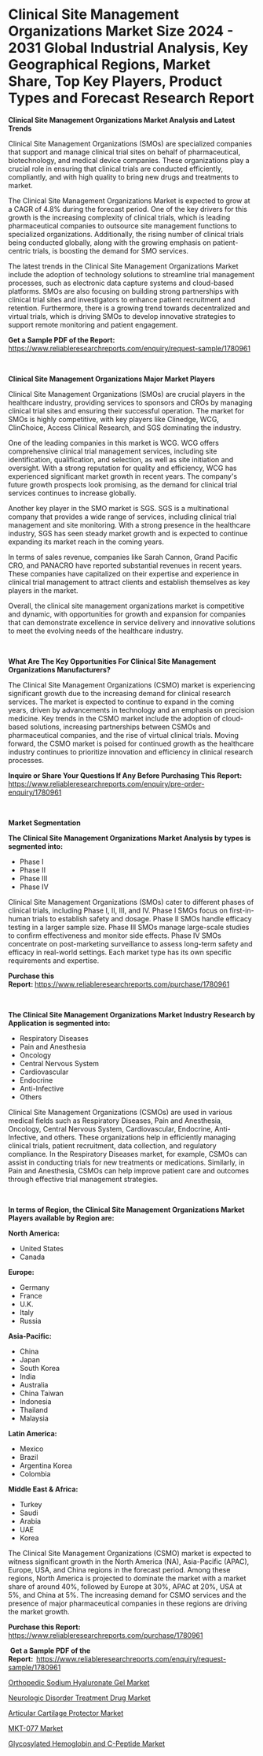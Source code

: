<p><h1>Clinical Site Management Organizations Market Size 2024 - 2031 Global Industrial Analysis, Key Geographical Regions, Market Share, Top Key Players, Product Types and Forecast Research Report</h1></p><p><strong>Clinical Site Management Organizations Market Analysis and Latest Trends</strong></p>
<p><p>Clinical Site Management Organizations (SMOs) are specialized companies that support and manage clinical trial sites on behalf of pharmaceutical, biotechnology, and medical device companies. These organizations play a crucial role in ensuring that clinical trials are conducted efficiently, compliantly, and with high quality to bring new drugs and treatments to market.</p><p>The Clinical Site Management Organizations Market is expected to grow at a CAGR of 4.8% during the forecast period. One of the key drivers for this growth is the increasing complexity of clinical trials, which is leading pharmaceutical companies to outsource site management functions to specialized organizations. Additionally, the rising number of clinical trials being conducted globally, along with the growing emphasis on patient-centric trials, is boosting the demand for SMO services.</p><p>The latest trends in the Clinical Site Management Organizations Market include the adoption of technology solutions to streamline trial management processes, such as electronic data capture systems and cloud-based platforms. SMOs are also focusing on building strong partnerships with clinical trial sites and investigators to enhance patient recruitment and retention. Furthermore, there is a growing trend towards decentralized and virtual trials, which is driving SMOs to develop innovative strategies to support remote monitoring and patient engagement.</p></p>
<p><strong>Get a Sample PDF of the Report:&nbsp;</strong> <a href="https://www.reliableresearchreports.com/enquiry/request-sample/1780961">https://www.reliableresearchreports.com/enquiry/request-sample/1780961</a></p>
<p>&nbsp;</p>
<p><strong>Clinical Site Management Organizations Major Market Players</strong></p>
<p><p>Clinical Site Management Organizations (SMOs) are crucial players in the healthcare industry, providing services to sponsors and CROs by managing clinical trial sites and ensuring their successful operation. The market for SMOs is highly competitive, with key players like Clinedge, WCG, ClinChoice, Access Clinical Research, and SGS dominating the industry.</p><p>One of the leading companies in this market is WCG. WCG offers comprehensive clinical trial management services, including site identification, qualification, and selection, as well as site initiation and oversight. With a strong reputation for quality and efficiency, WCG has experienced significant market growth in recent years. The company's future growth prospects look promising, as the demand for clinical trial services continues to increase globally.</p><p>Another key player in the SMO market is SGS. SGS is a multinational company that provides a wide range of services, including clinical trial management and site monitoring. With a strong presence in the healthcare industry, SGS has seen steady market growth and is expected to continue expanding its market reach in the coming years.</p><p>In terms of sales revenue, companies like Sarah Cannon, Grand Pacific CRO, and PANACRO have reported substantial revenues in recent years. These companies have capitalized on their expertise and experience in clinical trial management to attract clients and establish themselves as key players in the market.</p><p>Overall, the clinical site management organizations market is competitive and dynamic, with opportunities for growth and expansion for companies that can demonstrate excellence in service delivery and innovative solutions to meet the evolving needs of the healthcare industry.</p></p>
<p>&nbsp;</p>
<p><strong>What Are The Key Opportunities For Clinical Site Management Organizations Manufacturers?</strong></p>
<p><p>The Clinical Site Management Organizations (CSMO) market is experiencing significant growth due to the increasing demand for clinical research services. The market is expected to continue to expand in the coming years, driven by advancements in technology and an emphasis on precision medicine. Key trends in the CSMO market include the adoption of cloud-based solutions, increasing partnerships between CSMOs and pharmaceutical companies, and the rise of virtual clinical trials. Moving forward, the CSMO market is poised for continued growth as the healthcare industry continues to prioritize innovation and efficiency in clinical research processes.</p></p>
<p><strong>Inquire or Share Your Questions If Any Before Purchasing This Report:</strong> <a href="https://www.reliableresearchreports.com/enquiry/pre-order-enquiry/1780961">https://www.reliableresearchreports.com/enquiry/pre-order-enquiry/1780961</a></p>
<p>&nbsp;</p>
<p><strong>Market Segmentation</strong></p>
<p><strong>The Clinical Site Management Organizations Market Analysis by types is segmented into:</strong></p>
<p><ul><li>Phase I</li><li>Phase II</li><li>Phase III</li><li>Phase IV</li></ul></p>
<p><p>Clinical Site Management Organizations (SMOs) cater to different phases of clinical trials, including Phase I, II, III, and IV. Phase I SMOs focus on first-in-human trials to establish safety and dosage. Phase II SMOs handle efficacy testing in a larger sample size. Phase III SMOs manage large-scale studies to confirm effectiveness and monitor side effects. Phase IV SMOs concentrate on post-marketing surveillance to assess long-term safety and efficacy in real-world settings. Each market type has its own specific requirements and expertise.</p></p>
<p><strong>Purchase this Report:&nbsp;</strong><a href="https://www.reliableresearchreports.com/purchase/1780961">https://www.reliableresearchreports.com/purchase/1780961</a></p>
<p>&nbsp;</p>
<p><strong>The Clinical Site Management Organizations Market Industry Research by Application is segmented into:</strong></p>
<p><ul><li>Respiratory Diseases</li><li>Pain and Anesthesia</li><li>Oncology</li><li>Central Nervous System</li><li>Cardiovascular</li><li>Endocrine</li><li>Anti-Infective</li><li>Others</li></ul></p>
<p><p>Clinical Site Management Organizations (CSMOs) are used in various medical fields such as Respiratory Diseases, Pain and Anesthesia, Oncology, Central Nervous System, Cardiovascular, Endocrine, Anti-Infective, and others. These organizations help in efficiently managing clinical trials, patient recruitment, data collection, and regulatory compliance. In the Respiratory Diseases market, for example, CSMOs can assist in conducting trials for new treatments or medications. Similarly, in Pain and Anesthesia, CSMOs can help improve patient care and outcomes through effective trial management strategies.</p></p>
<p>&nbsp;</p>
<p><strong>In terms of Region, the Clinical Site Management Organizations Market Players available by Region are:</strong></p>
<p>
    <p> <strong> North America: </strong>
        <ul>
            <li>United States</li>
            <li>Canada</li>
        </ul>
        </p> 
    <p> <strong> Europe: </strong>
        <ul>
            <li>Germany</li>
            <li>France</li>
            <li>U.K.</li>
            <li>Italy</li>
            <li>Russia</li>
        </ul>
        </p> 
    <p> <strong> Asia-Pacific: </strong>
        <ul>
            <li>China</li>
            <li>Japan</li>
            <li>South Korea</li>
            <li>India</li>
            <li>Australia</li>
            <li>China Taiwan</li>
            <li>Indonesia</li>
            <li>Thailand</li>
            <li>Malaysia</li>
        </ul>
        </p> 
    <p> <strong> Latin America: </strong>
        <ul>
            <li>Mexico</li>
            <li>Brazil</li>
            <li>Argentina Korea</li>
            <li>Colombia</li>
        </ul>
        </p> 
    <p> <strong> Middle East & Africa: </strong>
        <ul>
            <li>Turkey</li>
            <li>Saudi</li>
            <li>Arabia</li>
            <li>UAE</li>
            <li>Korea</li>
        </ul>
    </p>
    </p>
<p><p>The Clinical Site Management Organizations (CSMO) market is expected to witness significant growth in the North America (NA), Asia-Pacific (APAC), Europe, USA, and China regions in the forecast period. Among these regions, North America is projected to dominate the market with a market share of around 40%, followed by Europe at 30%, APAC at 20%, USA at 5%, and China at 5%. The increasing demand for CSMO services and the presence of major pharmaceutical companies in these regions are driving the market growth.</p></p>
<p><strong>Purchase this Report: </strong><a href="https://www.reliableresearchreports.com/purchase/1780961">https://www.reliableresearchreports.com/purchase/1780961</a></p>
<p>&nbsp;<strong>Get a Sample PDF of the Report:&nbsp;&nbsp;</strong><a href="https://www.reliableresearchreports.com/enquiry/request-sample/1780961">https://www.reliableresearchreports.com/enquiry/request-sample/1780961</a></p>
<p><strong></strong></p>
<p><p><a href="https://medium.com/@emmyrolfson1925/orthopedic-sodium-hyaluronate-gel-market-furnishes-information-on-market-share-market-trends-and-33def7e4d3e7">Orthopedic Sodium Hyaluronate Gel Market</a></p><p><a href="https://medium.com/@emmyrolfson1925/neurologic-disorder-treatment-drug-market-size-cagr-trends-2024-2030-775855e30792">Neurologic Disorder Treatment Drug Market</a></p><p><a href="https://medium.com/@emmyrolfson1925/articular-cartilage-protector-market-size-reveals-the-best-marketing-channels-in-global-industry-1e932aaaa381">Articular Cartilage Protector Market</a></p><p><a href="https://medium.com/@emmyrolfson1925/analyzing-mkt-077-market-global-industry-perspective-and-forecast-2024-to-2031-1ed28a7a12fc">MKT-077 Market</a></p><p><a href="https://medium.com/@coltsporer/glycosylated-hemoglobin-and-c-peptide-market-outlook-industry-overview-and-forecast-2024-to-2031-b5b79c29a527">Glycosylated Hemoglobin and C-Peptide Market</a></p></p>